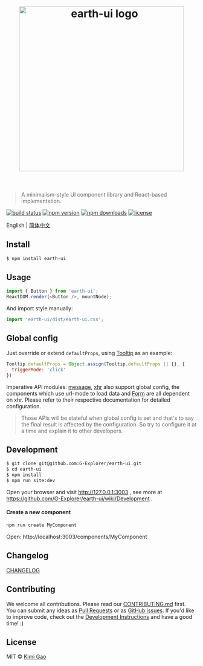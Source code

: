 <h1 align="center">
    <img width="436" src="https://user-images.githubusercontent.com/12554487/40153405-4784fd0e-59bc-11e8-893e-946b246b6076.jpg" alt="earth-ui logo">
    <br>
    <br>
</h1>

> A minimalism-style UI component library and React-based implementation.

[![build status][travis-image]][travis-url]
[![npm version][npm-version-image]][npm-version-url]
[![npm downloads][npm-downloads-image]][npm-downloads-url]
[![license][license-image]][license-url]

English | [简体中文][zh-CN-url]

## Install

```bash
$ npm install earth-ui
```


## Usage

```js
import { Button } from 'earth-ui';
ReactDOM.render(<Button />, mountNode);
```

And import style manually:

```js
import 'earth-ui/dist/earth-ui.css';
```

## Global config

Just override or extend `defaultProps`, using [Tooltip](https://ui.muwenzi.com/components/Tooltip) as an example:

```js
Tooltip.defaultProps = Object.assign(Tooltip.defaultProps || {}, {
  triggerMode: 'click'
})
```

Imperative API modules: [message](https://ui.muwenzi.com/components/message), [xhr](https://ui.muwenzi.com/components/xhr) also support global config, the components which use url-mode to load data and [Form](https://ui.muwenzi.com/components/Form) are all dependent on xhr. Please refer to their respective documentation for detailed configuration.

> Those APIs will be stateful when global config is set and that's to say the final result is affected by the configuration. So try to configure it at a time and explain it to other developers.

## Development

```bash
$ git clone git@github.com:G-Explorer/earth-ui.git
$ cd earth-ui
$ npm install
$ npm run site:dev
```

Open your browser and visit http://127.0.0.1:3003 , see more at https://github.com/G-Explorer/earth-ui/wiki/Development .

#### Create a new component

```sh
npm run create MyComponent
```
Open: http://localhost:3003/components/MyComponent


## Changelog

[CHANGELOG](https://ui.muwenzi.com/changelog)

## Contributing

We welcome all contributions. Please read our [CONTRIBUTING.md](https://github.com/G-Explorer/earth-ui/blob/master/.github/CONTRIBUTING.md) first. You can submit any ideas as [Pull Requests](https://github.com/G-Explorer/earth-ui/pulls) or as [GitHub issues](https://github.com/G-Explorer/earth-ui/issues). If you'd like to improve code, check out the [Development Instructions](https://github.com/G-Explorer/earth-ui/wiki/Development) and have a good time! :)

## License

MIT © [Kimi Gao](https://github.com/muwenzi)

[travis-url]: https://travis-ci.org/G-Explorer/earth-ui
[travis-image]: https://img.shields.io/travis/G-Explorer/earth-ui/master.svg?style=flat-square

[npm-version-url]: https://www.npmjs.com/package/earth-ui
[npm-version-image]: https://img.shields.io/npm/v/earth-ui.svg?style=flat-square

[npm-downloads-url]: https://www.npmjs.com/package/earth-ui
[npm-downloads-image]: https://img.shields.io/npm/dt/earth-ui.svg?style=flat-square

[license-url]: https://github.com/G-Explorer/earth-ui/blob/master/LICENSE
[license-image]: https://img.shields.io/github/license/G-Explorer/earth-ui.svg?style=flat-square

[zh-CN-url]: https://github.com/G-Explorer/earth-ui/blob/master/README.zh-CN.md
